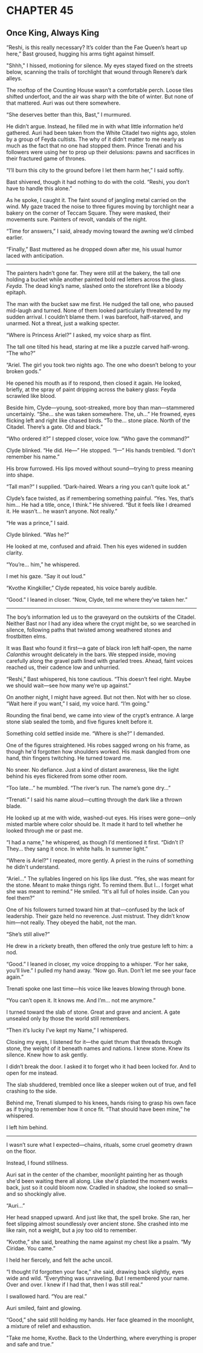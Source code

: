 # CHAPTER 45

## Once King, Always King  

“Reshi, is this really necessary? It’s colder than the Fae Queen’s heart up here,” Bast groused, hugging his arms tight against himself.  

"Shhh," I hissed, motioning for silence. My eyes stayed fixed on the streets below, scanning the trails of torchlight that wound through Renere’s dark alleys.  

The rooftop of the Counting House wasn’t a comfortable perch. Loose tiles shifted underfoot, and the air was sharp with the bite of winter. But none of that mattered. Auri was out there somewhere.  

“She deserves better than this, Bast,” I murmured.  

He didn’t argue. Instead, he filled me in with what little information he’d gathered. Auri had been taken from the White Citadel two nights ago, stolen by a group of Feyda cultists. The why of it didn’t matter to me nearly as much as the fact that no one had stopped them. Prince Trenati and his followers were using her to prop up their delusions: pawns and sacrifices in their fractured game of thrones.  

“I’ll burn this city to the ground before I let them harm her,” I said softly.  

Bast shivered, though it had nothing to do with the cold. “Reshi, you don’t have to handle this alone.”  

As he spoke, I caught it. The faint sound of jangling metal carried on the wind. My gaze traced the noise to three figures moving by torchlight near a bakery on the corner of Teccam Square. They were masked, their movements sure. Painters of revolt, vandals of the night.  

“Time for answers,” I said, already moving toward the awning we’d climbed earlier.  

“Finally,” Bast muttered as he dropped down after me, his usual humor laced with anticipation.  

***  

The painters hadn’t gone far. They were still at the bakery, the tall one holding a bucket while another painted bold red letters across the glass. *Feyda.* The dead king’s name, slashed onto the storefront like a bloody epitaph.  

The man with the bucket saw me first. He nudged the tall one, who paused mid-laugh and turned. None of them looked particularly threatened by my sudden arrival. I couldn’t blame them. I was barefoot, half-starved, and unarmed. Not a threat, just a walking specter.  

“Where is Princess Ariel?” I asked, my voice sharp as flint.

The tall one tilted his head, staring at me like a puzzle carved half-wrong. “The who?”

“Ariel. The girl you took two nights ago. The one who doesn’t belong to your broken gods.”

He opened his mouth as if to respond, then closed it again. He looked, briefly, at the spray of paint dripping across the bakery glass: Feyda scrawled like blood.

Beside him, Clyde—young, soot-streaked, more boy than man—stammered uncertainly. “She… she was taken somewhere. The, uh...” He frowned, eyes flicking left and right like chased birds. “To the… stone place. North of the Citadel. There’s a gate. Old and black.”

“Who ordered it?” I stepped closer, voice low. “Who gave the command?”

Clyde blinked. “He did. He—” He stopped. “I—” His hands trembled. “I don't remember his name.”

His brow furrowed. His lips moved without sound—trying to press meaning into shape.

“Tall man?” I supplied. “Dark-haired. Wears a ring you can’t quite look at.”

Clyde’s face twisted, as if remembering something painful. “Yes. Yes, that’s him… He had a title, once, I think.” He shivered. “But it feels like I dreamed it. He wasn’t… he wasn’t anyone. Not really.”

“He was a prince,” I said.

Clyde blinked. “Was he?”

He looked at me, confused and afraid. Then his eyes widened in sudden clarity.

“You’re… him,” he whispered.

I met his gaze. “Say it out loud.”  

“Kvothe Kingkiller,” Clyde repeated, his voice barely audible.  

“Good.” I leaned in closer. “Now, Clyde, tell me where they’ve taken her.”  

***  

The boy’s information led us to the graveyard on the outskirts of the Citadel. Neither Bast nor I had any idea where the crypt might be, so we searched in silence, following paths that twisted among weathered stones and frostbitten elms.  

It was Bast who found it first—a gate of black iron left half-open, the name *Calanthis* wrought delicately in the bars. We stepped inside, moving carefully along the gravel path lined with gnarled trees. Ahead, faint voices reached us, their cadence low and unhurried.  

“Reshi,” Bast whispered, his tone cautious. “This doesn’t feel right. Maybe we should wait—see how many we’re up against.”  

On another night, I might have agreed. But not then. Not with her so close. “Wait here if you want,” I said, my voice hard. “I’m going.”  

Rounding the final bend, we came into view of the crypt’s entrance. A large stone slab sealed the tomb, and five figures knelt before it.  

Something cold settled inside me. “Where is she?” I demanded.

One of the figures straightened. His robes sagged wrong on his frame, as though he'd forgotten how shoulders worked. His mask dangled from one hand, thin fingers twitching. He turned toward me.

No sneer. No defiance. Just a kind of distant awareness, like the light behind his eyes flickered from some other room.

“Too late…” he mumbled. “The river’s run. The name’s gone dry...”

“Trenati.” I said his name aloud—cutting through the dark like a thrown blade.

He looked up at me with wide, washed-out eyes. His irises were gone—only misted marble where color should be. It made it hard to tell whether he looked through me or past me.

“I had a name,” he whispered, as though I’d mentioned it first. “Didn’t I? They… they sang it once. In white halls. In summer light.”

“Where is Ariel?” I repeated, more gently. A priest in the ruins of something he didn't understand.

“Ariel…” The syllables lingered on his lips like dust. “Yes, she was meant for the stone. Meant to make things right. To remind them. But I... I forget what she was meant to remind.” He smiled. “It's all full of holes inside. Can you feel them?”

One of his followers turned toward him at that—confused by the lack of leadership. Their gaze held no reverence. Just mistrust. They didn’t know him—not really. They obeyed the habit, not the man.

“She’s still alive?”

He drew in a rickety breath, then offered the only true gesture left to him: a nod. 

“Good.” I leaned in closer, my voice dropping to a whisper. “For her sake, you’ll live.” I pulled my hand away. “Now go. Run. Don’t let me see your face again.”  

Trenati spoke one last time—his voice like leaves blowing through bone.

“You can’t open it. It knows me. And I’m… not me anymore.”

I turned toward the slab of stone. Great and grave and ancient. A gate unsealed only by those the world still remembers.

“Then it’s lucky I’ve kept my Name,” I whispered.

Closing my eyes, I listened for it—the quiet thrum that threads through stone, the weight of it beneath names and nations. I knew stone. Knew its silence. Knew how to ask gently.

I didn’t break the door. I asked it to forget who it had been locked for. And to open for me instead.

The slab shuddered, trembled once like a sleeper woken out of true, and fell crashing to the side.

Behind me, Trenati slumped to his knees, hands rising to grasp his own face as if trying to remember how it once fit. “That should have been mine,” he whispered.

I left him behind. 

***  

I wasn’t sure what I expected—chains, rituals, some cruel geometry drawn on the floor.

Instead, I found stillness.

Auri sat in the center of the chamber, moonlight painting her as though she'd been waiting there all along. Like she'd planted the moment weeks back, just so it could bloom now. Cradled in shadow, she looked so small—and so shockingly alive.

“Auri…”

Her head snapped upward. And just like that, the spell broke. She ran, her feet slipping almost soundlessly over ancient stone. She crashed into me like rain, not a weight, but a joy too old to remember.

“Kvothe,” she said, breathing the name against my chest like a psalm. “My Ciridae. You came.”

I held her fiercely, and felt the ache uncoil.

“I thought I’d forgotten your face,” she said, drawing back slightly, eyes wide and wild. “Everything was unraveling. But I remembered your name. Over and over. I knew if I had that, then I was still real.”

I swallowed hard. “You are real.”

Auri smiled, faint and glowing.

“Good,” she said still holding my hands. Her face gleamed in the moonlight, a mixture of relief and exhaustion.  

"Take me home, Kvothe. Back to the Underthing, where everything is proper and safe and true.”  
